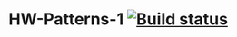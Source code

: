 # HW-Patterns-1 [![Build status](https://ci.appveyor.com/api/projects/status/6m20ssdcjewnvdyq?svg=true)](https://ci.appveyor.com/project/Mlle1Maniaque/hw-patterns-1)

